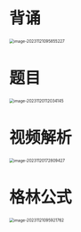 # 背诵

<img src="https://cvp.oss-cn-shanghai.aliyuncs.com/picgo/202311210958422.png" alt="image-20231121095855227" style="zoom:50%;" />



# 题目

<img src="https://cvp.oss-cn-shanghai.aliyuncs.com/picgo/202311201120211.png" alt="image-20231120112034145" style="zoom:50%;" />



# 视频解析

<img src="https://cvp.oss-cn-shanghai.aliyuncs.com/picgo/202311201728874.png" alt="image-20231120172809427" style="zoom:50%;" />

# 格林公式

<img src="https://cvp.oss-cn-shanghai.aliyuncs.com/picgo/202311210959927.png" alt="image-20231121095921762" style="zoom:50%;" />

